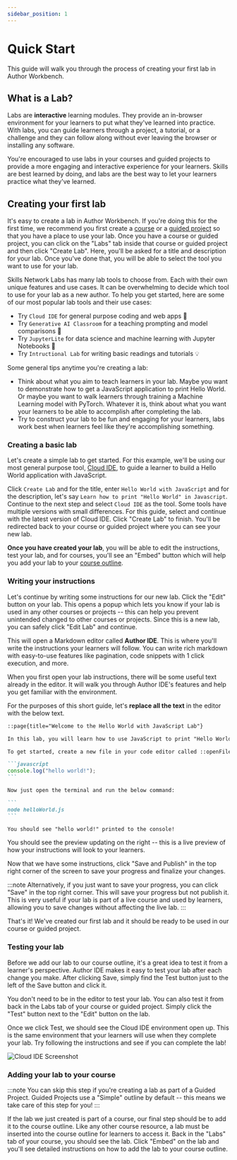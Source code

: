 ```yaml
---
sidebar_position: 1
---
```


# Quick Start

This guide will walk you through the process of creating your first lab in Author Workbench.

## What is a Lab?

Labs are **interactive** learning modules. They provide an in-browser environment for your learners to put what they've learned into practice. With labs, you can guide learners through a project, a tutorial, or a challenge and they can follow along without ever leaving the browser or installing any software.

You're encouraged to use labs in your courses and guided projects to provide a more engaging and interactive experience for your learners. Skills are best learned by doing, and labs are the best way to let your learners practice what they've learned.

## Creating your first lab

It's easy to create a lab in Author Workbench. If you're doing this for the first time, we recommend you first create a [course](/docs/courses/quick-start) or a [guided project](/docs/guided-projects/quick-start) so that you have a place to use your lab. Once you have a course or guided project, you can click on the "Labs" tab inside that course or guided project and then click "Create Lab". Here, you'll be asked for a title and description for your lab. Once you've done that, you will be able to select the tool you want to use for your lab.

Skills Network Labs has many lab tools to choose from. Each with their own unique features and use cases. It can be overwhelming to decide which tool to use for your lab as a new author. To help you get started, here are some of our most popular lab tools and their use cases:
- Try `Cloud IDE` for general purpose coding and web apps :rocket:
- Try `Generative AI Classroom` for a teaching prompting and model comparisons :brain:
- Try `JupyterLite` for data science and machine learning with Jupyter Notebooks :snake:
- Try `Intructional Lab` for writing basic readings and tutorials :bulb:

Some general tips anytime you're creating a lab:
- Think about what you aim to teach learners in your lab. Maybe you want to demonstrate how to get a JavaScript application to print Hello World. Or maybe you want to walk learners through training a Machine Learning model with PyTorch. Whatever it is, think about what you want your learners to be able to accomplish after completing the lab.
- Try to construct your lab to be fun and engaging for your learners, labs work best when learners feel like they're accomplishing something.

### Creating a basic lab

Let's create a simple lab to get started. For this example, we'll be using our most general purpose tool, [Cloud IDE](https://skills.network/lab-tools/cloud-ide), to guide a learner to build a Hello World application with JavaScript.

Click `Create Lab` and for the title, enter `Hello World with JavaScript` and for the description, let's say `Learn how to print "Hello World" in Javascript`. Continue to the next step and select `Cloud IDE` as the tool. Some tools have multiple versions with small differences. For this guide, select and continue with the latest version of Cloud IDE. Click "Create Lab" to finish. You'll be redirected back to your course or guided project where you can see your new lab.

**Once you have created your lab**, you will be able to edit the instructions, test your lab, and for courses, you'll see an "Embed" button which will help you add your lab to your [course outline](/docs/courses/quick-start#the-course-outline).

### Writing your instructions

Let's continue by writing some instructions for our new lab. Click the "Edit" button on your lab. This opens a popup which lets you know if your lab is used in any other courses or projects -- this can help you prevent unintended changed to other courses or projects. Since this is a new lab, you can safely click "Edit Lab" and continue.

This will open a Markdown editor called **Author IDE**. This is where you'll write the instructions your learners will follow. You can write rich markdown with easy-to-use features like pagination, code snippets with 1 click execution, and more.

When you first open your lab instructions, there will be some useful text already in the editor. It will walk you through Author IDE's features and help you get familiar with the environment.

For the purposes of this short guide, let's **replace all the text** in the editor with the below text.

~~~markdown
::page{title="Welcome to the Hello World with JavaScript Lab"}

In this lab, you will learn how to use JavaScript to print "Hello World" to the console.

To get started, create a new file in your code editor called ::openFile{path="helloWorld.js"}. Then, paste the following code into this file:

```javascript
console.log("hello world!");
```

Now just open the terminal and run the below command:

```
node helloWorld.js
```

You should see "hello world!" printed to the console!
~~~

You should see the preview updating on the right -- this is a live preview of how your instructions will look to your learners.

Now that we have some instructions, click "Save and Publish" in the top right corner of the screen to save your progress and finalize your changes.

:::note
Alternatively, if you just want to save your progress, you can click "Save" in the top right corner. This will save your progress but not publish it. This is very useful if your lab is part of a live course and used by learners, allowing you to save changes without affecting the live lab.
:::

That's it! We've created our first lab and it should be ready to be used in our course or guided project.

### Testing your lab

Before we add our lab to our course outline, it's a great idea to test it from a learner's perspective. Author IDE makes it easy to test your lab after each change you make. After clicking Save, simply find the Test button just to the left of the Save button and click it.

You don't need to be in the editor to test your lab. You can also test it from back in the Labs tab of your course or guided project. Simply click the "Test" button next to the "Edit" button on the lab.

Once we click Test, we should see the Cloud IDE environment open up. This is the same environment that your learners will use when they complete your lab. Try following the instructions and see if you can complete the lab!

![Cloud IDE Screenshot](/img/labs/cloud-ide-screenshot.png)

### Adding your lab to your course

:::note
You can skip this step if you're creating a lab as part of a Guided Project. Guided Projects use a "Simple" outline by default -- this means we take care of this step for you!
:::

If the lab we just created is part of a course, our final step should be to add it to the course outline. Like any other course resource, a lab must be inserted into the course outline for learners to access it. Back in the "Labs" tab of your course, you should see the lab. Click "Embed" on the lab and you'll see detailed instructions on how to add the lab to your course outline.
